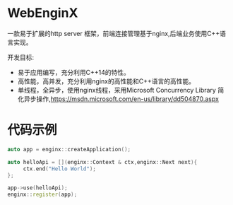 # WebEnginX

 一款易于扩展的http server 框架，前端连接管理基于nginx,后端业务使用C++语言实现。

开发目标:

 * 易于应用编写，充分利用C++14的特性。
 * 高性能，高并发，充分利用nginx的高性能和C++语言的高性能。
 * 单线程，全异步，使用nginx线程，采用Microsoft Concurrency Library 简化异步操作,https://msdn.microsoft.com/en-us/library/dd504870.aspx


# 代码示例
```cpp
auto app = enginx::createApplication();

auto helloApi = [](enginx::Context & ctx,enginx::Next next){
     ctx.end("Hello World");
};

app->use(helloApi);
enginx::register(app);
```
